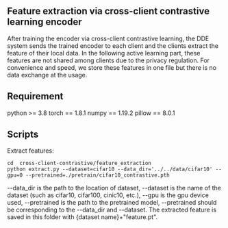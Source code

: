 ## Feature extraction via cross-client contrastive learning encoder
After training the encoder via cross-client contrastive learning, the DDE system sends the trained encoder to each client and the clients extract the feature of their local data. In the following active learning part, these features are not shared among clients due to the privacy regulation. For convenience and speed, we store these features in one file but there is no data exchange at the usage.


## Requirement
python >= 3.8
torch == 1.8.1
numpy == 1.19.2
pillow == 8.0.1


## Scripts
Extract features:
``` 
cd  cross-client-contrastive/feature_extraction
python extract.py --dataset=cifar10 --data_dir='../../data/cifar10' --gpu=0 --pretrained=./pretrain/cifar10_contrastive.pth
``` 

--data_dir is the path to the location of dataset, --dataset is the name of the dataset (such as cifar10, cifar100, cinic10, etc.), --gpu is the gpu device used, --pretrained is the path to the pretrained model, --pretrained should be corresponding to the --data_dir and --dataset. The extracted feature is saved in this folder with {dataset name}+"feature.pt".

